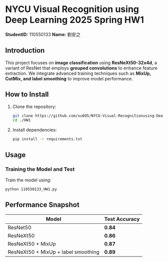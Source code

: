 # **NYCU Visual Recognition using Deep Learning 2025 Spring HW1**  

**StudentID:** 110550133 
**Name:** 劉安之

## **Introduction**  
This project focuses on **image classification** using **ResNeXt50-32x4d**, a variant of ResNet that employs **grouped convolutions** to enhance feature extraction. We integrate advanced training techniques such as **MixUp, CutMix, and label smoothing** to improve model performance.  

## **How to Install**  
1. Clone the repository:  
   ```bash
   git clone https://github.com/xu605/NYCU-Visual-Recognitionusing-Deep-Learning-2025-Spring.git
   cd ./HW1
   ```
2. Install dependencies:  
   ```bash
   pip install -r requirements.txt
   ```

## **Usage**  
### **Training the Model and Test**  
Train the model using:  
```bash
python 110550133_HW1.py
```

## **Performance Snapshot**  
| Model | Test Accuracy |
|---------|--------------|
| ResNet50| **0.84** |
| ResNeXt50 | **0.86** |  
| ResNeXt50 + MixUp | **0.87** |
| ResNeXt50 + MixUp + label smoothing | **0.89** |
